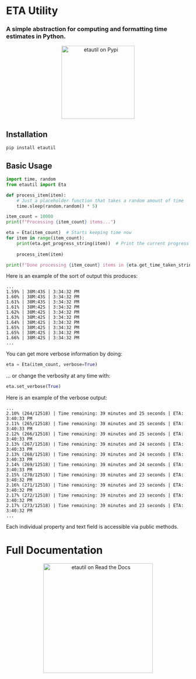 # ETA Utility
### A simple abstraction for computing and formatting time estimates in Python.

<p align="center"><a href="https://pypi.org/project/etautil/"><img src="https://pypi.org/static/images/logo-large.9f732b5f.svg" width="200px" alt="etautil on Pypi"></a></p>

## Installation
```commandline
pip install etautil
```

## Basic Usage
```python
import time, random
from etautil import Eta

def process_item(item):
    # Just a placeholder function that takes a random amount of time
    time.sleep(random.random() * 5)

item_count = 10000
print(f"Processing {item_count} items...")

eta = Eta(item_count)  # Starts keeping time now
for item in range(item_count):
    print(eta.get_progress_string(item))  # Print the current progress stats
    
    process_item(item)

print(f"Done processing {item_count} items in {eta.get_time_taken_string()}!\n")
```

Here is an example of the sort of output this produces:
```
...
1.59% | 38M:43S | 3:34:32 PM
1.60% | 38M:43S | 3:34:32 PM
1.61% | 38M:43S | 3:34:32 PM
1.61% | 38M:42S | 3:34:32 PM
1.62% | 38M:42S | 3:34:32 PM
1.63% | 38M:42S | 3:34:32 PM
1.64% | 38M:42S | 3:34:32 PM
1.65% | 38M:42S | 3:34:32 PM
1.65% | 38M:42S | 3:34:32 PM
1.66% | 38M:42S | 3:34:32 PM
...
```

You can get more verbose information by doing:
```python
eta = Eta(item_count, verbose=True)
```
... or change the verbosity at any time with:
```python
eta.set_verbose(True)
```
Here is an example of the verbose output:
```
...
2.10% (264/12518) | Time remaining: 39 minutes and 25 seconds | ETA: 3:40:33 PM
2.11% (265/12518) | Time remaining: 39 minutes and 25 seconds | ETA: 3:40:33 PM
2.12% (266/12518) | Time remaining: 39 minutes and 25 seconds | ETA: 3:40:33 PM
2.13% (267/12518) | Time remaining: 39 minutes and 24 seconds | ETA: 3:40:33 PM
2.13% (268/12518) | Time remaining: 39 minutes and 24 seconds | ETA: 3:40:33 PM
2.14% (269/12518) | Time remaining: 39 minutes and 24 seconds | ETA: 3:40:33 PM
2.15% (270/12518) | Time remaining: 39 minutes and 23 seconds | ETA: 3:40:32 PM
2.16% (271/12518) | Time remaining: 39 minutes and 23 seconds | ETA: 3:40:32 PM
2.17% (272/12518) | Time remaining: 39 minutes and 23 seconds | ETA: 3:40:32 PM
2.17% (273/12518) | Time remaining: 39 minutes and 23 seconds | ETA: 3:40:32 PM
...
```

Each individual property and text field is accessible via public methods.

# Full Documentation
<p align="center"><a href="https://python-etautil.readthedocs.io/en/latest/index.html"><img src="https://brand-guidelines.readthedocs.org/_images/logo-wordmark-vertical-dark.png" width="300px" alt="etautil on Read the Docs"></a></p>
